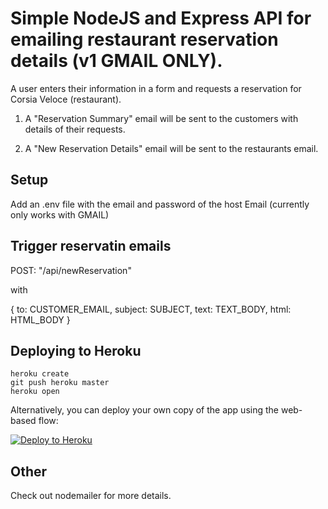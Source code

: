 # Simple NodeJS and Express API for emailing restaurant reservation details (v1 GMAIL ONLY).

A user enters their information in a form and requests a reservation for Corsia Veloce (restaurant).

1.  A "Reservation Summary" email will be sent to the customers with details of their requests.

2.  A "New Reservation Details" email will be sent to the restaurants email.

## Setup

Add an .env file with the email and password of the host Email (currently only works with GMAIL)

## Trigger reservatin emails

POST: "/api/newReservation"

with

{
to: CUSTOMER_EMAIL,
subject: SUBJECT,
text: TEXT_BODY,
html: HTML_BODY
}

## Deploying to Heroku

```
heroku create
git push heroku master
heroku open
```

Alternatively, you can deploy your own copy of the app using the web-based flow:

[![Deploy to Heroku](https://www.herokucdn.com/deploy/button.png)](https://heroku.com/deploy)

## Other

Check out nodemailer for more details.
